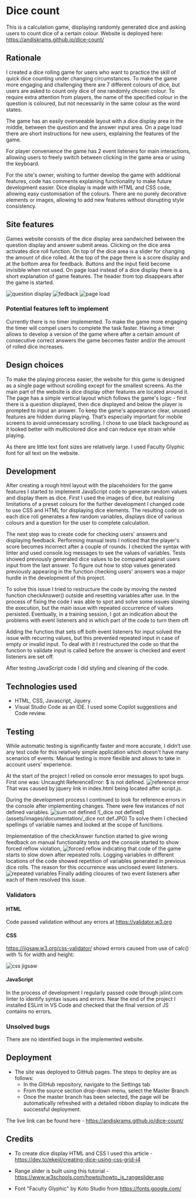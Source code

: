# Dice count

This is a calculation game, displaying randomly generated dice and asking users to count dice of a certain colour.
Website is deployed here: <https://andiskrams.github.io/dice-count/>

## Rationale

I created a dice rolling game for users who want to practice the skill of quick dice counting under changing circumstances. To make the game more engaging and challenging there are 7 different colours of dice, but users are asked to count only dice of one randomly chosen colour. To require extra attention from players, the name of the specified colour in the question is coloured, but not necessarily in the same colour as the word states.

The game has an easily overseeable layout with a dice display area in the middle, between the question and the answer input area. On a page load there are short instructions for new users, explaining the features of the game.

For player convenience the game has 2 event listeners for main interactions, allowing users to freely switch between clicking in the game area or using the keyboard.

For the site's owner, wishing to further develop the game with additional features, code has comments explaining functionality to make future development easier. Dice display is made with HTML and CSS code, allowing easy customisation of the colours. There are no purely decorative elements or images, allowing to add new features without disrupting style consistency.

## Site features

Games website consists of the dice display area sandwiched between the question display and answer submit areas. Clicking on the dice area activates dice roll function. On top of the dice area is a slider for changing the amount of dice rolled.  At the top of the page there is a score display and at the bottom area for feedback. Buttons and the input field become invisible when not used. On page load instead of a dice display there is a short explanation of game features. The header from top disappears after the game is started.

![question display](assets/images/documentation/submit.JPG)
![fedback](assets/images/documentation/feedback.JPG)
![page load](assets/images/documentation/page-load.JPG)

### Potential features left to implement

Currently there is no timer implemented. To make the game more engaging the timer will compel users to complete the task faster. Having a timer allows to develop a version of the game where after a certain amount of consecutive correct answers the game becomes faster and/or the amount of rolled dice increases.

## Design choices

To make the playing process easier, the website for this game is designed as a single page without scrolling except for the smallest screens.  As the main part of the website is dice display other features are located around it. The page has a simple vertical layout which follows the game's logic - first there is a question displayed, then dice displayed and below the player is prompted to input an answer.  To keep the game's appearance clear, unused features are hidden during playing. That’s especially important for mobile screens to avoid unnecessary scrolling. I chose to use black background as it looked better with multicolored dice and can reduce eye strain while playing.

As there are little text font sizes are relatively large. I used Faculty Glyphic font for all text on the website.

## Development

After creating a rough html layout with the placeholders for the game features I started to implement JavaScript code to generate random values and display them as dice. First I used the images of dice, but realising limitations of a preset colours for the further development I changed code to use CSS and HTML for displaying dice elements. The resulting code on each dice roll generates a few random variables, displays dice of various colours and a question for the user to complete calculation.

The next step was to create code for checking users' answers and displaying feedback. Performing manual tests I noticed that the player's score becomes incorrect after a couple of rounds. I checked the syntax with linter and used console.log messages to see the values of variables. Tests showed previously generated dice values to be compared against users input from the last answer. To figure out how to stop values generated previously appearing in the function checking users' answers was a major hurdle in the development of this project.

To solve this issue I tried to restructure the code by moving the nested function checkAnswer() outside and resetting variables after use. In the process of fixing the code I was able to spot and solve some issues slowing the execution, but the main issue with repeated occurrence of values persisted. Eventually, in a training session, I got an indication about the problems with event listeners and in which part of the code to turn them off.

Adding the function that sets off both event listeners for input solved the issue with recurring values, but this prevented repeated input in case of empty or invalid input. To deal with it I restructured the code so that the function to validate input is called before the answer is checked and event listeners are set off.

After testing JavaScript code I did styling and cleaning of the code.

## Technologies used

* HTML, CSS, Javascript, Jquery.
* Visual Studio Code as an IDE. I used some Copilot suggestions and Code review.

## Testing

While automatic testing is significantly faster and more accurate, I didn’t use any test code for this relatively simple application which doesn't have many scenarios of events. Manual testing is more flexible and allows to take in account users' experience.

At the start of the project I relied on console error messages to spot bugs. First one was: Uncaught ReferenceError: $ is not defined. ![reference error](assets/images/documentation/$not.JPG) That was caused by jquery link in index.html being located after script.js.

During the development process I continued to look for reference errors in the console after implementing changes. There were few instances of not defined variables. ![sum not defined](assets/images/documentation/refErr.JPG) ![_dice not defined](assets/images/documentation/_dice not def.JPG) To solve them I checked spellings of variable names and looked at the scope of functions.

Implementation of the checkAnswer function started to give wrong feedback on manual functionality tests and the console started to show forced reflow violation, ![forced reflow](assets/images/documentation/reflow.JPG) indicating that code of the game starts to slow down after repeated rolls. Logging variables in different locations of the code showed repetition of variables generated in previous dice rolls. The reason for this occurrence was unclosed event listeners.
![repeated variables](assets/images/documentation/repeat-sum.JPG)
Finally adding closures of two event listeners after each of them resolved this issue.

### Validators

#### HTML

Code passed validation without any errors at <https://validator.w3.org>

#### CSS

<https://jigsaw.w3.org/css-validator/> showd errors caused from use of calc() with % for width and height:

![css jigsaw](assets/images/documentation/css.JPG)

#### JavaScript

In the process of development I regularly passed code through jslint.com linter to identify syntax issues and errors. Near the end of the project I installed ESLint in VS Code and checked that the final version of JS contains no errors.

### Unsolved bugs

There are no identified bugs in the implemented website.

## Deployment

* The site was deployed to GitHub pages. The steps to deploy are as follows:
  * In the GitHub repository, navigate to the Settings tab
  * From the source section drop-down menu, select the Master Branch
  * Once the master branch has been selected, the page will be automatically refreshed with a detailed ribbon display to indicate the successful deployment.

The live link can be found here - <https://andiskrams.github.io/dice-count/>

## Credits

* To create dice display HTML and CSS I used this article -  <https://dev.to/ekeijl/creating-dice-using-css-grid-j4>
* Range slider is built using this tutorial - <https://www.w3schools.com/howto/howto_js_rangeslider.asp>

* Font "Faculty Glyphic" by Koto Studio from <https://fonts.google.com/>
